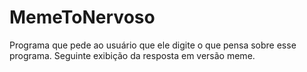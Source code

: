 # MemeToNervoso
Programa que pede ao usuário que ele digite o que pensa sobre esse programa. Seguinte exibição da resposta em versão meme.
